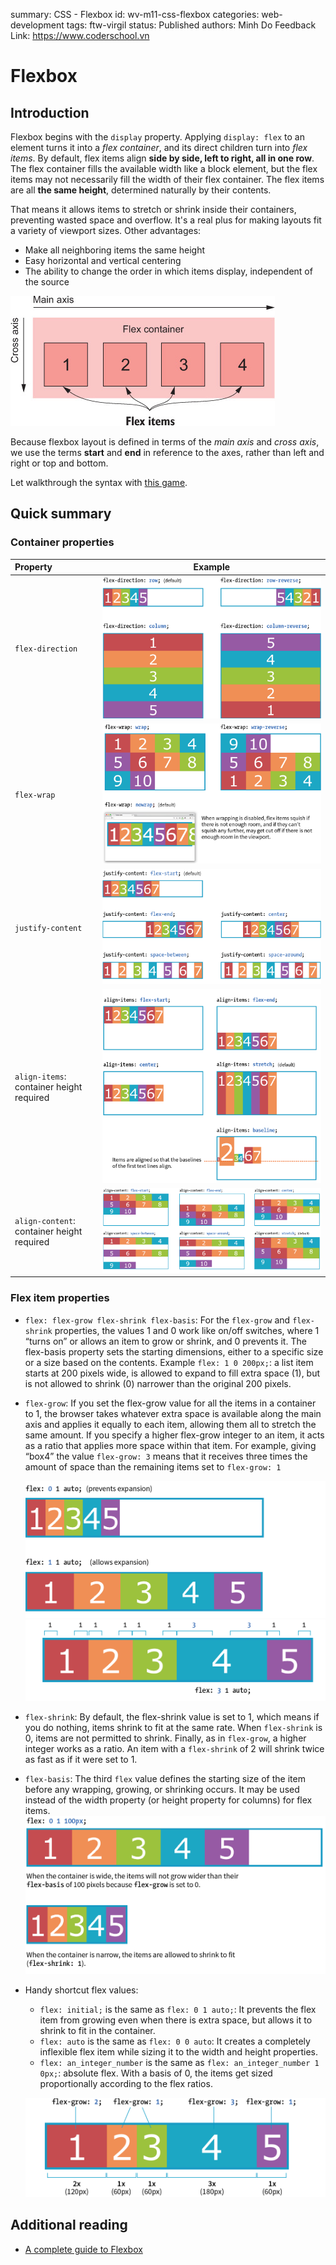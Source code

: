 summary: CSS - Flexbox
id: wv-m11-css-flexbox
categories: web-development
tags: ftw-virgil
status: Published
authors: Minh Do
Feedback Link: https://www.coderschool.vn

# Flexbox

## Introduction

Flexbox begins with the `display` property. Applying `display: flex` to an element turns it into a _flex container_, and its direct children turn into _flex items_. By default, flex items align **side by side, left to right, all in one row**. The flex container fills the available width like a block element, but the flex items may not necessarily fill the width of their flex container. The flex items are all **the same height**, determined naturally by their contents.

That means it allows items to stretch or shrink inside their containers, preventing wasted space and overflow. It's a real plus for making layouts fit a variety of viewport sizes. Other advantages:

- Make all neighboring items the same height
- Easy horizontal and vertical centering
- The ability to change the order in which items display, independent of the source

![](assets/flexbox_1.png)

Because flexbox layout is defined in terms of the _main axis_ and _cross axis_, we use the terms **start** and **end** in reference to the axes, rather than left and right or top and bottom.

Let walkthrough the syntax with <a href="https://flexboxfroggy.com" target="_blank">this game</a>.

## Quick summary

### Container properties

| Property                                   |               Example               |
| :----------------------------------------- | :---------------------------------: |
| `flex-direction`                           | ![](assets/css_flex-direction.png)  |
| `flex-wrap`                                |    ![](assets/css_flex-wrap.png)    |
| `justify-content`                          | ![](assets/css_justify-content.png) |
| `align-items`: container height required   |   ![](assets/css_align-items.png)   |
| `align-content`: container height required |  ![](assets/css_align-content.png)  |

### Flex item properties

- `flex: flex-grow flex-shrink flex-basis`: For the `flex-grow` and `flex-shrink` properties, the values 1 and 0 work like on/off switches, where 1 “turns on” or allows an item to grow or shrink, and 0 prevents it. The flex-basis property sets the starting dimensions, either to a specific size or a size based on the contents. Example `flex: 1 0 200px;`: a list item starts at 200 pixels wide, is allowed to expand to fill extra space (1), but is not allowed to shrink (0) narrower than the original 200 pixels.

- `flex-grow`: If you set the flex-grow value for all the items in a container to 1, the browser takes whatever extra space is available along the main axis and applies it equally to each item, allowing them all to stretch the same amount. If you specify a higher flex-grow integer to an item, it acts as a ratio that applies more space within that item. For example, giving “box4” the value `flex-grow: 3` means that it receives three times the amount of space than the remaining items set to `flex-grow: 1`

  ![](assets/css_flex-grow.png)
  ![](assets/css_flex-grow2.png)

- `flex-shrink`: By default, the flex-shrink value is set to 1, which means if you do nothing, items shrink to fit at the same rate. When `flex-shrink` is 0, items are not permitted to shrink. Finally, as in `flex-grow`, a higher integer works as a ratio. An item with a `flex-shrink` of 2 will shrink twice as fast as if it were set to 1.

- `flex-basis`: The third `flex` value defines the starting size of the item before any wrapping, growing, or shrinking occurs. It may be used instead of the width property (or height property for columns) for flex items.
  ![](assets/css_flex-basis.png)

- Handy shortcut flex values:

  - `flex: initial;` is the same as `flex: 0 1 auto;`: It prevents the flex item from growing even when there is extra space, but allows it to shrink to fit in the container.
  - `flex: auto` is the same as `flex: 0 0 auto`: It creates a completely inflexible flex item while sizing it to the width and height properties.
  - `flex: an_integer_number` is the same as `flex: an_integer_number 1 0px;`: absolute flex. With a basis of 0, the items get sized proportionally according to the flex ratios.

  ![](assets/css_absolute_flex.png)

## Additional reading

- [A complete guide to Flexbox](https://css-tricks.com/snippets/css/a-guide-to-flexbox/)
